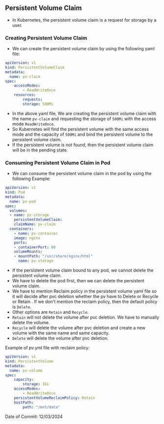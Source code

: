 ## Persistent Volume Claim

- In Kubernetes, the persistent volume claim is a request for storage by a user.

### Creating Persistent Volume Claim

- We can create the persistent volume claim by using the following yaml file:

```yaml
apiVersion: v1
kind: PersistentVolumeClaim
metadata:
  name: pv-claim
spec:
    accessModes:
        - ReadWriteOnce
    resources:
        requests:
        storage: 500Mi
```

- In the above yaml file, We are creating the persistent volume claim with the name `pv-claim` and requesting the storage of `500Mi` with the access mode `ReadWriteOnce`.
- So Kubernetes will find the persistent volume with the same access mode and the capacity of `500Mi` and bind the persistent volume to the persistent volume claim.
- If the persistent volume is not found, then the persistent volume claim will be in the pending state.

### Consuming Persistent Volume Claim in Pod

- We can consume the persistent volume claim in the pod by using the following Example:

```yaml
apiVersion: v1
kind: Pod
metadata:
  name: pv-pod
spec:
  volumes:
  - name: pv-storage
    persistentVolumeClaim:
    claimName: pv-claim
  containers:
    - name: pv-container
    image: nginx
    ports:
    - containerPort: 80
    volumeMounts:
    - mountPath: "/usr/share/nginx/html"
      name: pv-storage
```
- If the persistent volume claim bound to any pod, we cannot delete the persistent volume claim.
- We have to delete the pod first, then we can delete the persistent volume claim.
- We have to mention Reclaim policy in the persistent volume yaml file so it will decide after pvc deletion whether the pv have to Delete or Recycle or Retain . If we don't mention the reclaim policy, then the default policy is `Delete`.
- Other options are `Retain` and `Recycle`.
- `Retain` will not delete the volume after pvc deletion. We have to manually delete the volume.
- `Recycle` will delete the volume after pvc deletion and create a new volume with the same name and same capacity.
- `Delete` will delete the volume after pvc deletion.

Example of pv.yml file with reclaim policy:

```yaml
apiVersion: v1
kind: PersistentVolume
metadata:
  name: pv-volume
spec:
    capacity:
        storage: 1Gi
    accessModes:
        - ReadWriteOnce
    persistentVolumeReclaimPolicy: Retain
    hostPath:
        path: "/mnt/data"
```

Date of Commit: 12/03/2024
